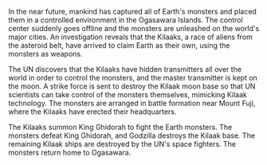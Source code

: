 <!-- Destroy All Monsters (1968) -->

In the near future, mankind has captured all of Earth's monsters and placed them in a controlled environment in the Ogasawara Islands. The control center suddenly goes offline and the monsters are unleashed on the world's major cities. An investigation reveals that the Kilaaks, a race of aliens from the asteroid belt, have arrived to claim Earth as their own, using the monsters as weapons.

The UN discovers that the Kilaaks have hidden transmitters all over the world in order to control the monsters, and the master transmitter is kept on the moon. A strike force is sent to destroy the Kilaak moon base so that UN scientists can take control of the monsters themselves, mimicking Kilaak technology. The monsters are arranged in battle formation near Mount Fuji, where the Kilaaks have erected their headquarters.

The Kilaaks summon King Ghidorah to fight the Earth monsters. The monsters defeat King Ghidorah, and Godzilla destroys the Kilaak base. The remaining Kilaak ships are destroyed by the UN's space fighters. The monsters return home to Ogasawara.